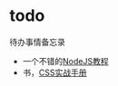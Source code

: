 # todo
待办事情备忘录

- 一个不错的[NodeJS教程](https://github.com/alsotang/node-lessons)
- 书，[CSS实战手册](https://about.ac/books/css-manual-4th/)
